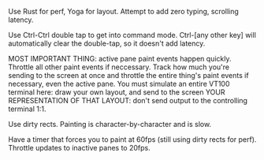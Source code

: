 Use Rust for perf, Yoga for layout. Attempt to add zero typing, scrolling
latency.

Use Ctrl-Ctrl double tap to get into command mode. Ctrl-\[any other key\] will
automatically clear the double-tap, so it doesn't add latency.

MOST IMPORTANT THING: active pane paint events happen quickly. Throttle all
other paint events if neccessary. Track how much you're sending to the screen
at once and throttle the entire thing's paint events if necessary, even the
active pane. You must simulate an entire VT100 terminal here: draw your own
layout, and send to the screen YOUR REPRESENTATION OF THAT LAYOUT: don't send
output to the controlling terminal 1:1.

Use dirty rects. Painting is character-by-character and is slow.

Have a timer that forces you to paint at 60fps (still using dirty rects for
perf). Throttle updates to inactive panes to 20fps.
